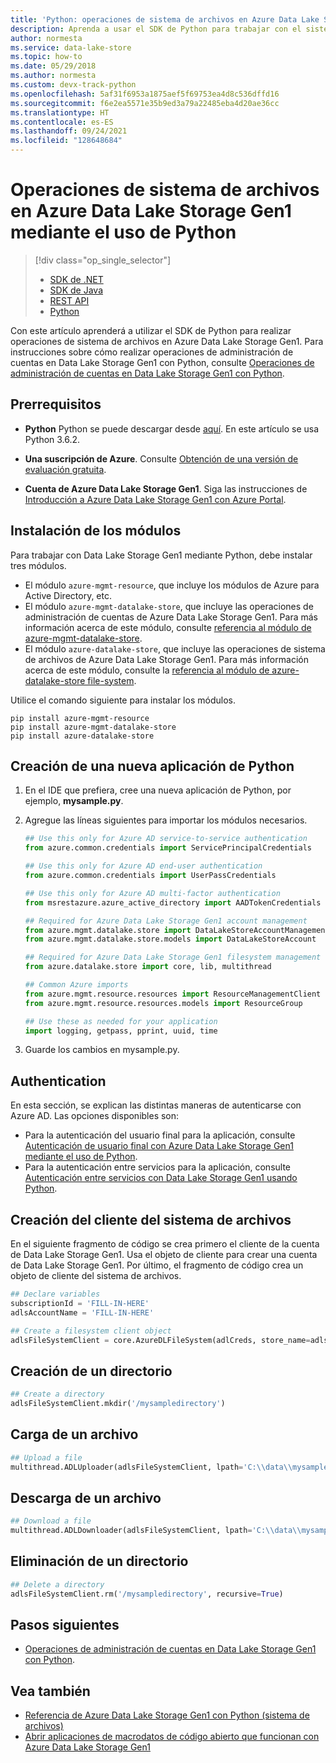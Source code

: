 ```yaml
---
title: 'Python: operaciones de sistema de archivos en Azure Data Lake Storage Gen1 | Microsoft Docs'
description: Aprenda a usar el SDK de Python para trabajar con el sistema de archivos de Data Lake Storage Gen1.
author: normesta
ms.service: data-lake-store
ms.topic: how-to
ms.date: 05/29/2018
ms.author: normesta
ms.custom: devx-track-python
ms.openlocfilehash: 5af31f6953a1875aef5f69753ea4d8c536dffd16
ms.sourcegitcommit: f6e2ea5571e35b9ed3a79a22485eba4d20ae36cc
ms.translationtype: HT
ms.contentlocale: es-ES
ms.lasthandoff: 09/24/2021
ms.locfileid: "128648684"
---
```

# <a name="filesystem-operations-on-azure-data-lake-storage-gen1-using-python"></a>Operaciones de sistema de archivos en Azure Data Lake Storage Gen1 mediante el uso de Python
> [!div class="op_single_selector"]
> * [SDK de .NET](data-lake-store-data-operations-net-sdk.md)
> * [SDK de Java](data-lake-store-get-started-java-sdk.md)
> * [REST API](data-lake-store-data-operations-rest-api.md)
> * [Python](data-lake-store-data-operations-python.md)
>
> 

Con este artículo aprenderá a utilizar el SDK de Python para realizar operaciones de sistema de archivos en Azure Data Lake Storage Gen1. Para instrucciones sobre cómo realizar operaciones de administración de cuentas en Data Lake Storage Gen1 con Python, consulte [Operaciones de administración de cuentas en Data Lake Storage Gen1 con Python](data-lake-store-get-started-python.md).

## <a name="prerequisites"></a>Prerrequisitos

* **Python** Python se puede descargar desde [aquí](https://www.python.org/downloads/). En este artículo se usa Python 3.6.2.

* **Una suscripción de Azure**. Consulte [Obtención de una versión de evaluación gratuita](https://azure.microsoft.com/pricing/free-trial/).

* **Cuenta de Azure Data Lake Storage Gen1**. Siga las instrucciones de [Introducción a Azure Data Lake Storage Gen1 con Azure Portal](data-lake-store-get-started-portal.md).

## <a name="install-the-modules"></a>Instalación de los módulos

Para trabajar con Data Lake Storage Gen1 mediante Python, debe instalar tres módulos.

* El módulo `azure-mgmt-resource`, que incluye los módulos de Azure para Active Directory, etc.
* El módulo `azure-mgmt-datalake-store`, que incluye las operaciones de administración de cuentas de Azure Data Lake Storage Gen1. Para más información acerca de este módulo, consulte [referencia al módulo de azure-mgmt-datalake-store](/python/api/azure-mgmt-datalake-store/).
* El módulo `azure-datalake-store`, que incluye las operaciones de sistema de archivos de Azure Data Lake Storage Gen1. Para más información acerca de este módulo, consulte la [referencia al módulo de azure-datalake-store file-system](/python/api/azure-datalake-store/azure.datalake.store.core/).

Utilice el comando siguiente para instalar los módulos.

```console
pip install azure-mgmt-resource
pip install azure-mgmt-datalake-store
pip install azure-datalake-store
```

## <a name="create-a-new-python-application"></a>Creación de una nueva aplicación de Python

1. En el IDE que prefiera, cree una nueva aplicación de Python, por ejemplo, **mysample.py**.

2. Agregue las líneas siguientes para importar los módulos necesarios.

   ```python
   ## Use this only for Azure AD service-to-service authentication
   from azure.common.credentials import ServicePrincipalCredentials

   ## Use this only for Azure AD end-user authentication
   from azure.common.credentials import UserPassCredentials

   ## Use this only for Azure AD multi-factor authentication
   from msrestazure.azure_active_directory import AADTokenCredentials

   ## Required for Azure Data Lake Storage Gen1 account management
   from azure.mgmt.datalake.store import DataLakeStoreAccountManagementClient
   from azure.mgmt.datalake.store.models import DataLakeStoreAccount

   ## Required for Azure Data Lake Storage Gen1 filesystem management
   from azure.datalake.store import core, lib, multithread

   ## Common Azure imports
   from azure.mgmt.resource.resources import ResourceManagementClient
   from azure.mgmt.resource.resources.models import ResourceGroup

   ## Use these as needed for your application
   import logging, getpass, pprint, uuid, time
   ```

3. Guarde los cambios en mysample.py.

## <a name="authentication"></a>Authentication

En esta sección, se explican las distintas maneras de autenticarse con Azure AD. Las opciones disponibles son:

* Para la autenticación del usuario final para la aplicación, consulte [Autenticación de usuario final con Azure Data Lake Storage Gen1 mediante el uso de Python](data-lake-store-end-user-authenticate-python.md).
* Para la autenticación entre servicios para la aplicación, consulte [Autenticación entre servicios con Data Lake Storage Gen1 usando Python](data-lake-store-service-to-service-authenticate-python.md).

## <a name="create-filesystem-client"></a>Creación del cliente del sistema de archivos

En el siguiente fragmento de código se crea primero el cliente de la cuenta de Data Lake Storage Gen1. Usa el objeto de cliente para crear una cuenta de Data Lake Storage Gen1. Por último, el fragmento de código crea un objeto de cliente del sistema de archivos.

```python
## Declare variables
subscriptionId = 'FILL-IN-HERE'
adlsAccountName = 'FILL-IN-HERE'

## Create a filesystem client object
adlsFileSystemClient = core.AzureDLFileSystem(adlCreds, store_name=adlsAccountName)
```

## <a name="create-a-directory"></a>Creación de un directorio

```python
## Create a directory
adlsFileSystemClient.mkdir('/mysampledirectory')
```

## <a name="upload-a-file"></a>Carga de un archivo

```python
## Upload a file
multithread.ADLUploader(adlsFileSystemClient, lpath='C:\\data\\mysamplefile.txt', rpath='/mysampledirectory/mysamplefile.txt', nthreads=64, overwrite=True, buffersize=4194304, blocksize=4194304)
```


## <a name="download-a-file"></a>Descarga de un archivo

```python
## Download a file
multithread.ADLDownloader(adlsFileSystemClient, lpath='C:\\data\\mysamplefile.txt.out', rpath='/mysampledirectory/mysamplefile.txt', nthreads=64, overwrite=True, buffersize=4194304, blocksize=4194304)
```

## <a name="delete-a-directory"></a>Eliminación de un directorio

```python
## Delete a directory
adlsFileSystemClient.rm('/mysampledirectory', recursive=True)
```

## <a name="next-steps"></a>Pasos siguientes
* [Operaciones de administración de cuentas en Data Lake Storage Gen1 con Python](data-lake-store-get-started-python.md).

## <a name="see-also"></a>Vea también

* [Referencia de Azure Data Lake Storage Gen1 con Python (sistema de archivos)](/python/api/azure-datalake-store/azure.datalake.store.core)
* [Abrir aplicaciones de macrodatos de código abierto que funcionan con Azure Data Lake Storage Gen1](data-lake-store-compatible-oss-other-applications.md)